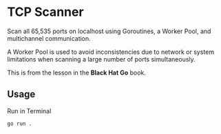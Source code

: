 # TCP Scanner

Scan all 65,535 ports on localhost using Goroutines, a Worker Pool, and multichannel communication.

A Worker Pool is used to avoid inconsistencies due to network or system limitations when scanning a large number of ports simultaneously.

This is from the lesson in the **Black Hat Go** book.

## Usage

Run in Terminal

```
go run .
```
